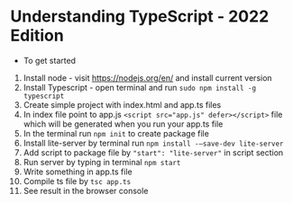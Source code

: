 # Understanding TypeScript - 2022 Edition

- To get started

1. Install node - visit https://nodejs.org/en/ and install current version
2. Install Typescript - open terminal and run `sudo npm install -g typescript`
3. Create simple project with index.html and app.ts files
4. In index file point to app.js `<script src="app.js" defer></script>` file which will be generated when you run your app.ts file
5. In the terminal run `npm init` to create package file
6. Install lite-server by terminal run `npm install -—save-dev lite-server`
7. Add script to package file by `"start": "lite-server"` in script section
8. Run server by typing in terminal `npm start`
9. Write something in app.ts file
10. Compile ts file by `tsc app.ts`
11. See result in the browser console
